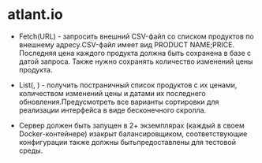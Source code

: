 # atlant.io

- Fetch(URL) - запросить внешний CSV-файл со списком продуктов по внешнему адресу.CSV-файл имеет вид PRODUCT NAME;PRICE. Последняя цена каждого продукта должна быть сохранена в базе с датой запроса. Также нужно сохранять количество изменений цены продукта.

- List(<paging params>, <sorting params>) - получить постраничный список продуктов с их ценами, количеством изменений цены и датами их последнего обновления.Предусмотреть все варианты сортировки для реализации интерфейса в виде бесконечного скролла.

* Сервер должен быть запущен в 2+ экземплярах (каждый в своем Docker-контейнере) изакрыт балансировщиком, соответствующие конфигурации также должны бытьпредоставлены для тестовой среды.
